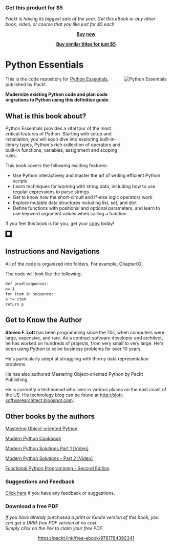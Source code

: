 
### Get this product for $5

<i>Packt is having its biggest sale of the year. Get this eBook or any other book, video, or course that you like just for $5 each</i>


<b><p align='center'>[Buy now](https://packt.link/9781784390341)</p></b>


<b><p align='center'>[Buy similar titles for just $5](https://subscription.packtpub.com/search)</p></b>


# Python Essentials

<a href="https://www.packtpub.com/application-development/python-essentials?utm_source=github&utm_medium=repository&utm_campaign=9781784390341"><img src="https://dz13w8afd47il.cloudfront.net/sites/default/files/imagecache/ppv4_main_book_cover/9781784390341.png" alt="Python Essentials" height="256px" align="right"></a>

This is the code repository for [Python Essentials](https://www.packtpub.com/application-development/python-essentials?utm_source=github&utm_medium=repository&utm_campaign=9781784390341), published by Packt.

**Modernize existing Python code and plan code migrations to Python using this definitive guide**

## What is this book about?
Python Essentials provides a vital tour of the most critical features of Python. Starting with setup and installation, you will soon dive into exploring built-in-library types, Python's rich collection of operators and built-in functions, variables, assignment and scoping rules.

This book covers the following exciting features:
* Use Python interactively and master the art of writing efficient Python scripts 
* Learn techniques for working with string data, including how to use regular expressions to parse strings 
* Get to know how the short-circuit and if-else logic operators work 
* Explore mutable data structures including list, set, and dict 
* Define functions with positional and optional parameters, and learn to use keyword argument values when calling a function 

If you feel this book is for you, get your [copy](https://www.amazon.com/dp/1784390348) today!

<a href="https://www.packtpub.com/?utm_source=github&utm_medium=banner&utm_campaign=GitHubBanner"><img src="https://raw.githubusercontent.com/PacktPublishing/GitHub/master/GitHub.png" 
alt="https://www.packtpub.com/" border="5" /></a>

## Instructions and Navigations
All of the code is organized into folders. For example, Chapter02.

The code will look like the following:
```
def prod(sequence):
p= 1
for item in sequence:
p *= item
return p
```


## Get to Know the Author
**Steven F. Lott**
has been programming since the 70s, when computers were large,
expensive, and rare. As a contract software developer and architect, he has worked on hundreds of projects, from very small to very large. He's been using Python to solve business problems for over 10 years.

He's particularly adept at struggling with thorny data representation problems.

He has also authored Mastering Object-oriented Python by Packt Publishing.

He is currently a technomad who lives in various places on the east coast of the US. His technology blog can be found at http://slott-softwarearchitect.blogspot.com.


## Other books by the authors
[Mastering Object-oriented Python](https://www.packtpub.com/application-development/mastering-object-oriented-python?utm_source=github&utm_medium=repository&utm_campaign=9781783280971 )

[Modern Python Cookbook](https://www.packtpub.com/application-development/modern-python-cookbook?utm_source=github&utm_medium=repository&utm_campaign=9781786469250 )

[Modern Python Solutions Part 1 [Video]](https://www.packtpub.com/application-development/modern-python-solutions-part-1-video?utm_source=github&utm_medium=repository&utm_campaign=9781787284517 )

[Modern Python Solutions - Part 2 [Video]](https://www.packtpub.com/application-development/modern-python-solutions-part-2-video?utm_source=github&utm_medium=repository&utm_campaign=9781787280274 )

[Functional Python Programming - Second Edition](https://www.packtpub.com/application-development/functional-python-programming-second-edition?utm_source=github&utm_medium=repository&utm_campaign=9781788627061 )

### Suggestions and Feedback
[Click here](https://docs.google.com/forms/d/e/1FAIpQLSdy7dATC6QmEL81FIUuymZ0Wy9vH1jHkvpY57OiMeKGqib_Ow/viewform) if you have any feedback or suggestions.


### Download a free PDF

 <i>If you have already purchased a print or Kindle version of this book, you can get a DRM-free PDF version at no cost.<br>Simply click on the link to claim your free PDF.</i>
<p align="center"> <a href="https://packt.link/free-ebook/9781784390341">https://packt.link/free-ebook/9781784390341 </a> </p>